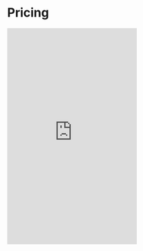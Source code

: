# Pricing

<iframe src="https://codepen.io/carbonrider/full/KLqGex" title="W3Schools Free Online Web Tutorials" height="500px" style="border:none;overflow:hidden;" scrolling="no"></iframe>